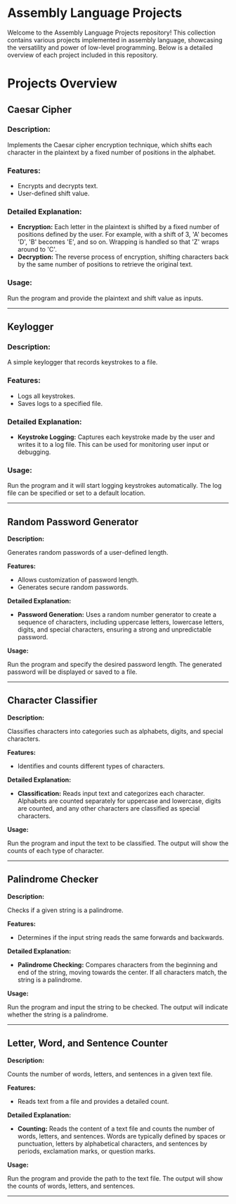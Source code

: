 # Assembly Language Projects
Welcome to the Assembly Language Projects repository! This collection contains various projects implemented in assembly language, showcasing the versatility and power of low-level programming. Below is a detailed overview of each project included in this repository.

# Projects Overview

## Caesar Cipher

### **Description:** 

Implements the Caesar cipher encryption technique, which shifts each character in the plaintext by a fixed number of positions in the alphabet.

### **Features:**
  - Encrypts and decrypts text.
  - User-defined shift value.

### **Detailed Explanation:**
  - **Encryption:** Each letter in the plaintext is shifted by a fixed number of positions defined by the user. For example, with a shift of 3, 'A' becomes 'D', 'B' becomes 'E', and so on. Wrapping is handled so that 'Z' wraps around to 'C'.
  - **Decryption:** The reverse process of encryption, shifting characters back by the same number of positions to retrieve the original text.

### **Usage:** 

Run the program and provide the plaintext and shift value as inputs.

---

## Keylogger

### **Description:** 

A simple keylogger that records keystrokes to a file.

### **Features:**
  - Logs all keystrokes.
  - Saves logs to a specified file.

### **Detailed Explanation:**
  - **Keystroke Logging:** Captures each keystroke made by the user and writes it to a log file. This can be used for monitoring user input or debugging.

### **Usage:** 

Run the program and it will start logging keystrokes automatically. The log file can be specified or set to a default location.

---

## Random Password Generator

**Description:** 

Generates random passwords of a user-defined length.

**Features:**
  - Allows customization of password length.
  - Generates secure random passwords.

**Detailed Explanation:**
  - **Password Generation:** Uses a random number generator to create a sequence of characters, including uppercase letters, lowercase letters, digits, and special characters, ensuring a strong and unpredictable password.

**Usage:**

Run the program and specify the desired password length. The generated password will be displayed or saved to a file.

---

## Character Classifier

**Description:** 

Classifies characters into categories such as alphabets, digits, and special characters.

**Features:**

  - Identifies and counts different types of characters.

**Detailed Explanation:**
  - **Classification:** Reads input text and categorizes each character. Alphabets are counted separately for uppercase and lowercase, digits are counted, and any other characters are classified as special characters.

**Usage:** 

Run the program and input the text to be classified. The output will show the counts of each type of character.

---

## Palindrome Checker

**Description:** 

Checks if a given string is a palindrome.

**Features:**

  - Determines if the input string reads the same forwards and backwards.

**Detailed Explanation:**

  - **Palindrome Checking:** Compares characters from the beginning and end of the string, moving towards the center. If all characters match, the string is a palindrome.

**Usage:** 

Run the program and input the string to be checked. The output will indicate whether the string is a palindrome.

---

## Letter, Word, and Sentence Counter

**Description:** 

Counts the number of words, letters, and sentences in a given text file.

**Features:**
  - Reads text from a file and provides a detailed count.

**Detailed Explanation:**
  - **Counting:** Reads the content of a text file and counts the number of words, letters, and sentences. Words are typically defined by spaces or punctuation, letters by alphabetical characters, and sentences by periods, exclamation marks, or question marks.

**Usage:** 

Run the program and provide the path to the text file. The output will show the counts of words, letters, and sentences.

---
